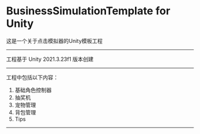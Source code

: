 ﻿# BusinessSimulationTemplate for Unity
这是一个关于点击模拟器的Unity模板工程

---

工程基于 Unity 2021.3.23f1 版本创建

---

工程中包括以下内容：
1. 基础角色控制器
2. 抽奖机
3. 宠物管理
4. 背包管理
5. Tips

---